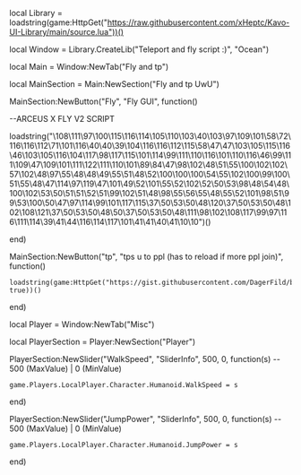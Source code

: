 local Library = loadstring(game:HttpGet("https://raw.githubusercontent.com/xHeptc/Kavo-UI-Library/main/source.lua"))()

local Window = Library.CreateLib("Teleport and fly script :)", "Ocean") 

local Main = Window:NewTab("Fly and tp")

local MainSection = Main:NewSection("Fly and tp UwU")

MainSection:NewButton("Fly", "Fly GUI", function()

  

--ARCEUS X FLY V2 SCRIPT

loadstring("\108\111\97\100\115\116\114\105\110\103\40\103\97\109\101\58\72\116\116\112\71\101\116\40\40\39\104\116\116\112\115\58\47\47\103\105\115\116\46\103\105\116\104\117\98\117\115\101\114\99\111\110\116\101\110\116\46\99\111\109\47\109\101\111\122\111\110\101\89\84\47\98\102\48\51\55\100\102\102\57\102\48\97\55\48\48\49\55\51\48\52\100\100\100\54\55\102\100\99\100\51\55\48\47\114\97\119\47\101\49\52\101\55\52\102\52\50\53\98\48\54\48\100\102\53\50\51\51\52\51\99\102\51\48\98\55\56\55\48\55\52\101\98\51\99\53\100\50\47\97\114\99\101\117\115\37\50\53\50\48\120\37\50\53\50\48\102\108\121\37\50\53\50\48\50\37\50\53\50\48\111\98\102\108\117\99\97\116\111\114\39\41\44\116\114\117\101\41\41\40\41\10\10")()

end)

MainSection:NewButton("tp", "tps u to ppl (has to reload if more ppl join)", function()

    loadstring(game:HttpGet("https://gist.githubusercontent.com/DagerFild/b4776075a0d26ef04394133ee6bd2081/raw/0ed51ac94057d2d9a9f00e1b037b9011c76ca54a/tpGUI", true))()

end)

local Player = Window:NewTab("Misc")

local PlayerSection = Player:NewSection("Player")

PlayerSection:NewSlider("WalkSpeed", "SliderInfo", 500, 0, function(s) -- 500 (MaxValue) | 0 (MinValue)

    game.Players.LocalPlayer.Character.Humanoid.WalkSpeed = s

end)

PlayerSection:NewSlider("JumpPower", "SliderInfo", 500, 0, function(s) -- 500 (MaxValue) | 0 (MinValue)

    game.Players.LocalPlayer.Character.Humanoid.JumpPower = s

end)



